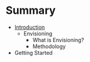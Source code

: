 # Summary

* [Introduction](README.md)
   * Envisioning
       * What is Envisioning?
       * Methodology
* Getting Started

